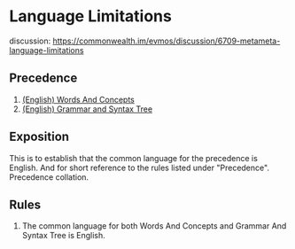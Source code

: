 # Language Limitations

discussion: https://commonwealth.im/evmos/discussion/6709-metameta-language-limitations

## Precedence

1. [(English) Words And Concepts](https://commonwealth.im/evmos/discussion/6610-metameta-consensus-on-words-and-concepts)
2. [(English) Grammar and Syntax Tree](https://commonwealth.im/evmos/discussion/6690-metameta-english-grammar-and-syntax-tree)

## Exposition

This is to establish that the common language for the precedence is English. And for short reference to the rules listed under "Precedence". Precedence collation.

## Rules

1. The common language for both Words And Concepts and Grammar And Syntax Tree is English.
